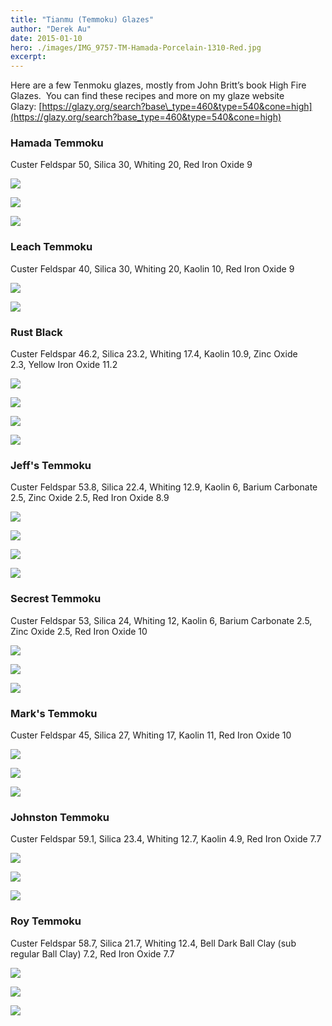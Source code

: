 ```yaml
---
title: "Tianmu (Temmoku) Glazes"
author: "Derek Au"
date: 2015-01-10
hero: ./images/IMG_9757-TM-Hamada-Porcelain-1310-Red.jpg
excerpt: 
---
```


Here are a few Tenmoku glazes, mostly from John Britt’s book High Fire Glazes.  You can find these recipes and more on my glaze website Glazy: [https://glazy.org/search?base\_type=460&type=540&cone=high](https://glazy.org/search?base_type=460&type=540&cone=high)

### Hamada Temmoku

Custer Feldspar 50, Silica 30, Whiting 20, Red Iron Oxide 9

![](./images/IMG_9757-TM-Hamada-Porcelain-1310-Red.jpg)

![](./images/IMG_9755-TM-Hamada-Stoneware-1280-Ox.jpg)

![](./images/IMG_9756-TM-Hamada-Porcelain-1280-Ox.jpg)


### Leach Temmoku

Custer Feldspar 40, Silica 30, Whiting 20, Kaolin 10, Red Iron Oxide 9

![](./images/IMG_9763-TM-Leach-Porcelain-1310-Red.jpg)

![](./images/IMG_9762-TM-Leach-Porcelain-1280-Ox.jpg)


### Rust Black

Custer Feldspar 46.2, Silica 23.2, Whiting 17.4, Kaolin 10.9, Zinc Oxide 2.3, Yellow Iron Oxide 11.2

![](./images/IMG_9739-Rust-Black-Porcelain-1310-Red.jpg)

![](./images/IMG_9738-Rust-Black-Porcelain-1310-Red.jpg)

![](./images/IMG_9740-Rust-Black-Dark-Stoneware-Red-1310.jpg)

![](./images/IMG_9741-Rust-Black-Stoneware-Oxidation.jpg)


### Jeff's Temmoku

Custer Feldspar 53.8, Silica 22.4, Whiting 12.9, Kaolin 6, Barium Carbonate 2.5, Zinc Oxide 2.5, Red Iron Oxide 8.9

![](./images/IMG_9742-TM-Jeffs-Porcelain-1310-Red.jpg)

![](./images/IMG_9747-TM-Jeffs-Stoneware-1280-Ox.jpg)

![](./images/IMG_9745-TM-Jeffs-Porcelain-1280-Ox.jpg)

![](./images/IMG_9746-TM-Jeffs-Stoneware-1280-Ox.jpg)


### Secrest Temmoku

Custer Feldspar 53, Silica 24, Whiting 12, Kaolin 6, Barium Carbonate 2.5, Zinc Oxide 2.5, Red Iron Oxide 10

![](./images/IMG_9749-TM-Secrest-Porcelain-1310-Red.jpg)

![](./images/IMG_9750-TM-Secrest-Stoneware-1280-Ox.jpg)

![](./images/IMG_9751-TM-Secrest-Porcelain-1280-Ox.jpg)


### Mark's Temmoku

Custer Feldspar 45, Silica 27, Whiting 17, Kaolin 11, Red Iron Oxide 10

![](./images/IMG_9752-TM-Marks-Porcelain-1310-Red.jpg)

![](./images/IMG_9753-TM-Marks-Stoneware-1280-Ox.jpg)

![](./images/IMG_9754-TM-Marks-Porcelain-1280-Ox.jpg)


### Johnston Temmoku

Custer Feldspar 59.1, Silica 23.4, Whiting 12.7, Kaolin 4.9, Red Iron Oxide 7.7

![](./images/IMG_9758-TM-Johnston-Porcelain-1310-Red.jpg)

![](./images/IMG_9760-TM-Johnston-Porcelain-1280-Red.jpg)

![](./images/IMG_9761-TM-Johnston-Stoneware-1280-Ox.jpg)


### Roy Temmoku

Custer Feldspar 58.7, Silica 21.7, Whiting 12.4, Bell Dark Ball Clay (sub regular Ball Clay) 7.2, Red Iron Oxide 7.7

![](./images/IMG_9764-TM-Roy-Porcelain-1310-Red.jpg)

![](./images/IMG_9765-TM-Roy-Stoneware-1280-Ox.jpg)

![](./images/IMG_9766-TM-Roy-Porcelain-1280-Ox.jpg)
